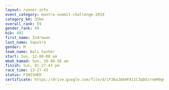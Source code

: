 ```yaml
---
layout: runner-info 
event_category: mantra-summit-challenge-2019 
category_km: 35km 
overall_rank: 59
gender_rank: 49
bib: 492
first_name: Indrawan
last_name: Saputra
gender: M
team_name: Bali hasher
start: Sun, 12-00-00 am
mbah_kamad: Sun, 10-48-58 am
finish: Sun, 01-27-43 pm
race_time: 13-27-43
status: FINISHER
certificate: https://drive.google.com/file/d/1Y36aJA6HFA11C3qbOzrnmH9g6IN-UPPL/view?usp=sharing
---
```

